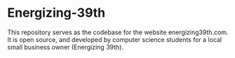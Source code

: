 # Energizing-39th
This repository serves as the codebase for the website energizing39th.com. It is open source, and developed by computer science students for a local small business owner (Energizing 39th). 
